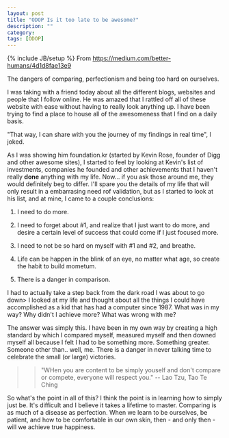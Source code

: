 ```yaml
---
layout: post
title: "ODOP Is it too late to be awesome?"
description: ""
category: 
tags: [ODOP]
---
```

{% include JB/setup %}
From <https://medium.com/better-humans/4d1d8fae13e9>

The dangers of comparing, perfectionism and being too hard on ourselves.

I was taking with a friend today about all the different blogs, websites and people that I follow online. He was amazed that I rattled off all of these website with ease without having to really look anything up. I have been trying to find a place to house all of the awesomeness that I find on a daily basis.

"That way, I can share with you the journey of my findings in real time", I joked.

As I was showing him foundation.kr (started by Kevin Rose, founder of Digg and other awesome sites), I started to feel by looking at Kevin's list of investments, companies he founded and other achievements that I haven't really **done** anything with my life. Now... if you ask those around me, they would definitely beg to differ. I'll spare you the details of my life that will only result in a embarrasing need rof validation, but as I started to look at his list, and at mine, I came to a couple conclusions:

1. I need to do more.

2. I need to forget about #1, and realize that I just want to do more, and desire a certain level of success that could come if I just focused more.

3. I need to not be so hard on myself with #1 and #2, and breathe.

4. Life can be happen in the blink of an eye, no matter what age, so create the habit to build mometum.

5. There is a danger in comparison.

I had to actually take a step back from the dark road I was about to go down> I looked at my life and thought about all the things I could have accomplished as a kid that has had a computer since 1987. What was in my way? Why didn't I achieve more? What was wrong with me?

The answer was simply this. I have been in my own way by creating a high standard by which I compared myself, measured myself and then downed myself all because I felt I had to be something more. Something greater. Someone other than.. well, me. There is a danger in never talking time to celebrate the small (or large) victories.

>> "WHen you are content to be simply youself and don't compare or compete, everyone will respect you." -- Lao Tzu, Tao Te Ching

So what's the point in all of this? I think the point is in learning how to simply just be. It's difficult and I believe it takes a lifetime to master. Comparing is as much of a disease as perfection. When we learn to be ourselves, be patient, and how to be comfortable in our own skin, then - and only then - will we achieve true happiness.


